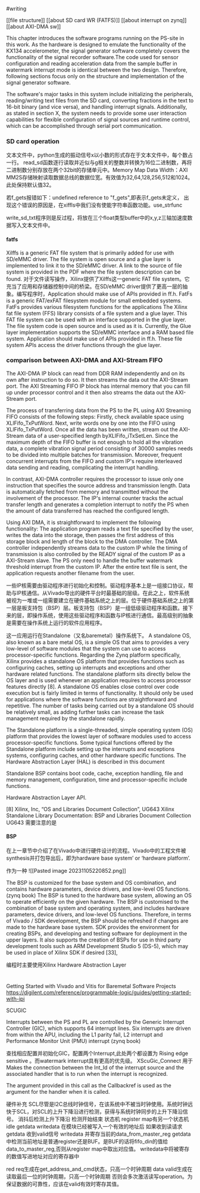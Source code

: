 #writing 


[[file structure]]
[[about SD card WR (FATFS)]]
[[about interrupt on zynq]]
[[about AXI-DMA sw]]

This chapter introduces the software programs running on the PS-site in this work. As the hardware is designed to emulate the functionality of the KX134 accelerometer, the signal generator software completely covers the functionality of the signal recorder software.The code used for sensor configuration and reading acceleration data from the sample buffer in watermark interrupt mode is identical between the two design. Therefore, following sections focus only on the structure and implementation of the signal generator software.

The software's major tasks in this system include initializing the peripherals, reading/writing text files from the SD card, converting fractions in the text to 16-bit binary (and vice versa), and handling interrupt signals. Additionally, as stated in section X, the system needs to provide some user interaction capabilities for flexible configuration of signal sources and runtime control, which can be accomplished through serial port communication.
### SD card operation


文本文件中，python生成的振动信号x以小数的形式存在于文本文件中，每个数占一行。 read_sd函数逐行读取并近似与g相关的整数并转换为16位二进制数，再将二进制数分别存放在两个32bit的存储单元中。Memory Map Data Width：AXI MM2S存储映射读取数据总线的数据位宽。有效值为32,64,128,256,512和1024。此处保持默认值32。

若f_gets报错如下：undefined reference to "f_gets",即表示f_gets未定义，
出现这个错误的原因是，在xiffls中我们没有使能字符串函数功能。use_strfunc

write_sd_txt程序则是反过程，将放在三个float类型buffer中的x,y,z三轴加速度数据写入文本文件中。
#### fatfs
Xilffs is a generic FAT file system that is primarily added for use with SD/eMMC driver. The file system is open source and a glue layer is implemented to link it to the SD/eMMC driver. A link to the source of file system is provided in the PDF where the file system description can be found.
对于文件读写操作，Xilinx提供了Xilffs这一generic FAT file system。它充当了应用和存储器控制中间的桥梁。在SD/eMMC driver提供了更高一层的抽象。编写程序时，Application should make use of APIs provided in ff.h.
FatFs is a generic FAT/exFAT filesystem module for small embedded systems. FatFs provides various filesystem functions for the applications 
The Xilinx fat file system (FFS) library consists of a file system and a glue layer. This FAT file system can be used with an interface supported in the glue layer. The file system code is open source and is used as it is. Currently, the Glue layer implementation supports the SD/eMMC interface and a RAM based file system. Application should make use of APIs provided in ff.h. These file system APIs access the driver functions through the glue layer.

### comparison between AXI-DMA and AXI-Stream FIFO

The AXI-DMA IP block can read from DDR RAM independently and on its own after instruction to do so. It then streams the data out the AXI-Stream port.
The AXI Streaming FIFO IP block has internal memory that you can fill up under processor control and it then also streams the data out the AXI-Stream port. 

The process of transferring data from the PS to the PL using AXI Streaming FIFO consists of the following steps: Firstly, check available space using XLlFifo_TxPutWord. Next, write words one by one into the FIFO using XLlFifo_TxPutWord. Once all the data has been written, stream out the AXI-Stream data of a user-specified length byXLlFifo_iTxSetLen. Since the maximum depth of the FIFO buffer is not enough to hold all the vibration data, a complete vibration signal period consisting of 30000 samples needs to be divided into multiple batches for transmission. Moreover, frequent concurrent interrupts from the FIFO and custom IP's require interleaved data sending and reading, complicating the interrupt handling.

In contrast, AXI-DMA controller requires the processor to issue only one instruction that specifies the source address and transmission length. Data is automatically fetched  from memory and transmitted without the involvement of the processor. The IP's internal counter tracks the actual transfer length and generates a completion interrupt to notify the PS when the amount of data transferred has reached the configured length.

Using AXI DMA, it is straightforward to implement the following functionality: The application program reads a text file specified by the user, writes the data into the storage, then passes the first address of this storage block and length of the block to the DMA controller. The DMA controller independently streams data to the custom IP while the timing of transmission is also controlled by the READY signal of the custom IP as a AXI-Stream slave. The PS only need to handle the buffer watermark threshold interrupt from the custom IP. After the entire text file is sent, the application requests another filename from the user.



一些IP核需要由驱动程序进行初始化和控制。驱动程序基本上是一组接口协议，帮助与IP核通信。从Vivado导出的硬件平台时最基础的层级。在此之上，软件系统被视为一堆或一组需要建立在硬件基础系统之上的层。位于硬件基础系统之上的第一层是板支持包（BSP）层。板支持包（BSP）是一组低级驱动程序和函数。接下来的层，即操作系统，使用这些驱动程序和函数与IP核进行通信。最高级别的抽象是需要在操作系统上运行的软件应用程序。

这一应用运行在Standalone（又名baremetal）操作系统下。
A standalone OS, also known as a bare metal OS, is a simple OS that aims to provides a very low-level of software modules that the system can use to access processor-specific functions. Regarding the Zynq platform specifically, Xilinx provides a standalone OS platform that provides functions such as configuring caches, setting up interrupts and exceptions and other hardware related functions. The standalone platform sits directly below the OS layer and is used whenever an application requires to access processor features directly [8]. A standalone OS enables close control over code execution but is fairly limited in terms of functionality. It should only be used for applications where the software functions are straightforward and repetitive. The number of tasks being carried out by a standalone OS should be relatively small, as adding further tasks can increase the task management required by the standalone rapidly.

The Standalone platform is a single-threaded, simple operating system (OS) platform that provides the lowest layer of software modules used to access processor-specific functions. Some typical functions offered by the Standalone platform include setting up the interrupts and exceptions systems, configuring caches, and other hardware specific functions. The Hardware Abstraction Layer (HAL) is described in this document

Standalone BSP contains boot code, cache, exception handling, file and memory management, configuration, time and processor-specific include functions.

Hardware Abstraction Layer API.

[8] Xilinx, Inc, “OS and Libraries Document Collection”, UG643
Xilinx Standalone Library Documentation: BSP and Libraries Document Collection UG643
需要注意的是
#### BSP 
在上一章节中介绍了在Vivado中进行硬件设计的流程。Vivado中的工程文件被synthesis并打包导出后，即为hardware base system’ or ‘hardware platform’.


作为一种
![[Pasted image 20231105220852.png]]
 
The BSP is customized for the base system and OS combination, and contains hardware parameters, device drivers, and low-level OS functions. (zynq book)
The BSP is tuned to the hardware base system, allowing an OS to operate efficiently on the given hardware. The BSP is customised to the combination of base system and operating system, and includes hardware parameters, device drivers, and low-level OS functions. Therefore, in terms of Vivado / SDK development, the BSP should be refreshed if changes are made to the hardware base system. SDK provides the environment for creating BSPs, and developing and testing software for deployment in the upper layers. It also supports the creation of BSPs for use in third party development tools such as ARM Development Studio 5 (DS-5), which may be used in place of Xilinx SDK if desired [33],


编程时主要使用Xilinx Hardware Abstraction Layer
#   
Getting Started with Vivado and Vitis for Baremetal Software Projects
https://digilent.com/reference/programmable-logic/guides/getting-started-with-ipi



SCUGIC

Interrupts between the PS and PL are controlled by the Generic Interrupt Controller 
(GIC), which supports 64 interrupt lines. Six interrupts are driven from within the APU, 
including the L1 parity fail, L2 interrupt and Performance Monitor Unit (PMU) interrupt (zynq book)

查找相应配置并初始化GIC，配置两个Interrupt,此处两个都设置为 Rising edge sensitive 。而watermark interrupt具有更高的优先级。
XScuGic_Connect 用于Makes the connection between the Int_Id of the interrupt source and the associated handler that is to run when the interrupt is recognized.

The argument provided in this call as the Callbackref is used as the argument for the handler when it is called.

硬件补充
SCL尽管是I2C总线时钟信号，在该系统中不被当时钟使用。系统时钟远快于SCL，对SCL的上升下降沿进行检测，获得与系统时钟同步的上升下降沿信号。
消抖后检测上升下降沿 检测开始结束 状态机 
register map有另一个状态机 idle getdata writedata
在模块已经被写入一个有效的地址后
如果收到读请求 getdata  收到valid信号 writedata 并寄存当前的data_from_master_reg
getdata中检测当前地址是普通register还是BUF。是BUF的话将fifo_din的值给data_to_master_reg,否则从register map中取出对应值。
writedata中将被寄存的数值写进地址对应的寄存器中


red req生成在get_address_and_cmd状态，只高一个时钟周期
data valid生成在读取最后一位的时钟周期，只高一个时钟周期 否则会多次激活读写operation。为保证数据的可靠性，应该在valid有效时寄存其值。



